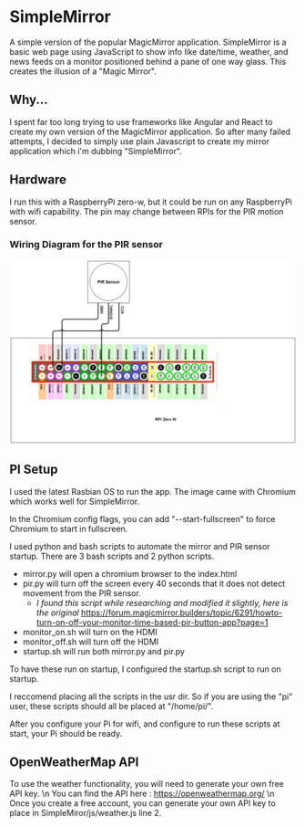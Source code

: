 # SimpleMirror
A simple version of the popular MagicMirror application.
SimpleMirror is a basic web page using JavaScript to show info like date/time, weather, and news feeds on a monitor positioned behind a pane of one way glass.
This creates the illusion of a "Magic Mirror".

## Why...
I spent far too long trying to use frameworks like Angular and React to create my own version of the MagicMirror application.
So after many failed attempts, I decided to simply use plain Javascript to create my mirror application which i'm dubbing "SimpleMirror".

## Hardware
I run this with a RaspberryPi zero-w, but it could be run on any RaspberryPi with wifi capability. The pin may change between RPIs for the PIR motion sensor.

### Wiring Diagram for the PIR sensor
![PIR Wiring](/RepoImages/PIR.png)

## PI Setup
I used the latest Rasbian OS to run the app. The image came with Chromium which works well for SimpleMirror.

In the Chromium config flags, you can add "--start-fullscreen" to force Chromium to start in fullscreen.

I used python and bash scripts to automate the mirror and PIR sensor startup.
There are 3 bash scripts and 2 python scripts.
* mirror.py will open a chromium browser to the index.html
* pir.py will turn off the screen every 40 seconds that it does not detect movement from the PIR sensor.
    * *I found this script while researching and modified it slightly, here is the original* https://forum.magicmirror.builders/topic/6291/howto-turn-on-off-your-monitor-time-based-pir-button-app?page=1
* monitor_on.sh will turn on the HDMI
* monitor_off.sh will turn off the HDMI
* startup.sh will run both mirror.py and pir.py

To have these run on startup, I configured the startup.sh script to run on startup.

I reccomend placing all the scripts in the usr dir.
So if you are using the "pi" user, these scripts should all be placed at "/home/pi/".

After you configure your Pi for wifi, and configure to run these scripts at start, your Pi should be ready.

## OpenWeatherMap API
To use the weather functionality, you will need to generate your own free API key. \n
You can find the API here : https://openweathermap.org/ \n
Once you create a free account, you can generate your own API key to place in SimpleMiror/js/weather.js line 2.
